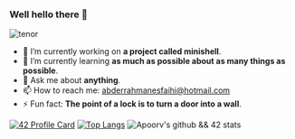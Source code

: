 ### Well hello there 👋

![tenor](https://user-images.githubusercontent.com/58333462/126063505-6ec1c17b-840e-45a7-97b7-f6cd90b38560.gif)
- 🔭 I’m currently working on **a project called minishell**.
- 🌱 I’m currently learning **as much as possible about as many things as possible**.
- 💬 Ask me about **anything**.
- 📫 How to reach me: abderrahmanesfaihi@hotmail.com
- ⚡ Fun fact: **The point of a lock is to turn a door into a wall**.

[![42 Profile Card](https://1337-readme.vercel.app/api/profile?dark=true&login=asfaihi)](https://github.com/abderrsfa)
[![Top Langs](https://github-readme-stats.vercel.app/api/top-langs/?username=abderrsfa&layout=compact&text_color=daf7dc&bg_color=151515)](https://github.com/anuraghazra/github-readme-stats)
![Apoorv's github && 42 stats](https://github-readme-stats.vercel.app/api?username=abderrsfa&show_icons=true&theme=dark)
<!--
**AbderrSfa/AbderrSfa** is a ✨ _special_ ✨ repository because its `README.md` (this file) appears on your GitHub profile.
- 👯 I’m looking to collaborate on ...
- 🤔 I’m looking for help with ...
Here are some ideas to get you started:
-->
